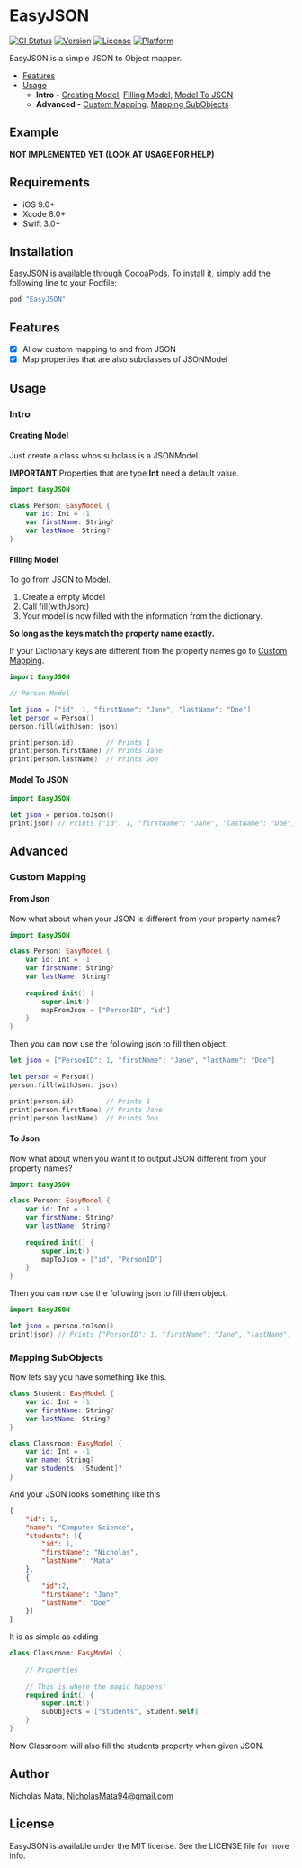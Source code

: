 # EasyJSON

[![CI Status](http://img.shields.io/travis/Nicholas%20Mata/EasyJSON.svg?style=flat)](https://travis-ci.org/Nicholas%20Mata/EasyJSON)
[![Version](https://img.shields.io/cocoapods/v/EasyJSON.svg?style=flat)](http://cocoapods.org/pods/EasyJSON)
[![License](https://img.shields.io/cocoapods/l/EasyJSON.svg?style=flat)](http://cocoapods.org/pods/EasyJSON)
[![Platform](https://img.shields.io/cocoapods/p/EasyJSON.svg?style=flat)](http://cocoapods.org/pods/EasyJSON)

EasyJSON is a simple JSON to Object mapper.

- [Features](#features)
- [Usage](#usage)
    - **Intro -** [Creating Model](#creating-model), [Filling Model](#filling-model), [Model To JSON](#model-to-json)
    - **Advanced -** [Custom Mapping](#custom-mapping), [Mapping SubObjects](#mapping-subobjects)

## Example
**NOT IMPLEMENTED YET (LOOK AT USAGE FOR HELP)**

<!---
To run the example project, clone the repo, and run `pod install` from the Example directory first.
-->

## Requirements
- iOS 9.0+
- Xcode 8.0+
- Swift 3.0+

## Installation

EasyJSON is available through [CocoaPods](http://cocoapods.org). To install
it, simply add the following line to your Podfile:

```ruby
pod "EasyJSON"
```

## Features

- [x] Allow custom mapping to and from JSON
- [x] Map properties that are also subclasses of JSONModel

## Usage

### Intro

#### Creating Model

Just create a class whos subclass is a JSONModel.

**IMPORTANT** Properties that are type **Int** need a default value.

```swift
import EasyJSON

class Person: EasyModel {
    var id: Int = -1
    var firstName: String?
    var lastName: String?
}
```

#### Filling Model

To go from JSON to Model.

1. Create a empty Model
2. Call fill(withJson:)
3. Your model is now filled with the information from the dictionary.

**So long as the keys match the property name exactly.**

If your Dictionary keys are different from the property names go to [Custom Mapping](#custom-mapping).

```swift
import EasyJSON

// Person Model

let json = ["id": 1, "firstName": "Jane", "lastName": "Doe"]
let person = Person()
person.fill(withJson: json)

print(person.id)        // Prints 1
print(person.firstName) // Prints Jane
print(person.lastName)  // Prints Doe
```

#### Model To JSON

```swift
import EasyJSON

let json = person.toJson()
print(json) // Prints ["id": 1, "firstName": "Jane", "lastName": "Doe"]
```

## Advanced

### Custom Mapping

#### From Json

Now what about when your JSON is different from your property names?

```swift
import EasyJSON

class Person: EasyModel {
    var id: Int = -1
    var firstName: String?
    var lastName: String?
    
    required init() {
        super.init()
        mapFromJson = ["PersonID", "id"]
    }
}
```
Then you can now use the following json to fill then object.

```swift
let json = ["PersonID": 1, "firstName": "Jane", "lastName": "Doe"]

let person = Person()
person.fill(withJson: json)

print(person.id)        // Prints 1
print(person.firstName) // Prints Jane
print(person.lastName)  // Prints Doe
```

#### To Json

Now what about when you want it to output JSON different from your property names?

```swift
import EasyJSON

class Person: EasyModel {
    var id: Int = -1
    var firstName: String?
    var lastName: String?
    
    required init() {
        super.init()
        mapToJson = ["id", "PersonID"]
    }
}
```

Then you can now use the following json to fill then object.

```swift
import EasyJSON 

let json = person.toJson()
print(json) // Prints ["PersonID": 1, "firstName": "Jane", "lastName": "Doe"]
```

### Mapping SubObjects

Now lets say you have something like this.

```swift
class Student: EasyModel {
    var id: Int = -1
    var firstName: String?
    var lastName: String?
}

class Classroom: EasyModel {
    var id: Int = -1
    var name: String?
    var students: [Student]?
}
```
And your JSON looks something like this

```json
{
	"id": 1,
	"name": "Computer Science",
	"students": [{
		"id": 1,
		"firstName": "Nicholas",
		"lastName": "Mata"
	}, 
	{
		"id":2,
		"firstName": "Jane",
		"lastName": "Doe"
	}]
}
```
It is as simple as adding

```swift
class Classroom: EasyModel {
    
    // Properties
    
    // This is where the magic happens!
    required init() {
        super.init()
        subObjects = ["students", Student.self]
    }
}
```
Now Classroom will also fill the students property when given JSON.


## Author

Nicholas Mata, NicholasMata94@gmail.com

## License

EasyJSON is available under the MIT license. See the LICENSE file for more info.
